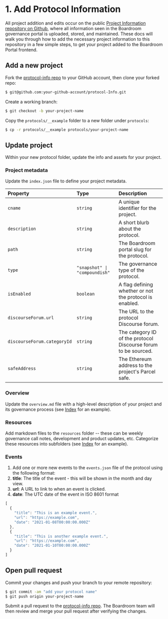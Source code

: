 # 1. Add Protocol Information

All project addition and edits occur on the public [Project Information repository on Github](https://github.com/boardroom-inc/protocol-Info), where all information seen in the Boardroom governance portal is uploaded, stored, and maintained. These docs will walk you through how to add the necessary project information to this repository in a few simple steps, to get your project added to the Boardroom Portal frontend.

## Add a new project

Fork the [protocol-info repo](https://github.com/boardroom-inc/protocol-Info) to your GitHub account, then clone your forked repo:

```bash
$ git@github.com:your-github-account/protocol-Info.git
```

Create a working branch:

```bash
$ git checkout -b your-project-name
```

Copy the `protocols/__example` folder to a new folder under `protocols`:

```bash
$ cp -r protocols/__example protocols/your-project-name
```

## Update project

Within your new protocol folder, update the info and assets for your project.

### Project metadata

Update the `index.json` file to define your project metadata.

| Property | Type | Description |
| :--- | :--- | :--- |
| `cname` | `string` | A unique identifier for the project. |
| `description` | `string` | A short blurb about the protocol. |
| `path` | `string` | The Boardroom portal slug for the protocol. |
| `type` | `"snapshot" \| "compoundish"` | The governance type of the protocol. |
| `isEnabled` | `boolean` | A flag defining whether or not the protocol is enabled. |
| `discourseForum.url` | `string` | The URL to the protocol Discourse forum. |
| `discourseForum.categoryId` | `string` | The category ID of the protocol Discourse forum to be sourced. |
| `safeAddress` | `string` | The Ethereum address to the project's Parcel safe. |

### Overview

Update the `overview.md` file with a high-level description of your project and its governance process \(see [Index](https://github.com/boardroom-inc/protocol-Info/blob/main/protocols/indexCoop/overview.md) for an example\).

### Resources

Add markdown files to the `resources` folder -- these can be weekly governance call notes, development and product updates, etc. Categorize these resources into subfolders \(see [Index](https://github.com/boardroom-inc/protocol-Info/tree/main/protocols/indexCoop/resources) for an example\).

### Events

1. Add one or more new events to the `events.json` file of the protocol using the following format:
2. **title**: The title of the event - this will be shown in the month and day view.
3. **url**: A URL to link to when an event is clicked.
4. **date**: The UTC date of the event in ISO 8601 format

```javascript
[
  {
    "title": "This is an example event.",
    "url": "https://example.com",
    "date": "2021-01-08T00:00:00.000Z"
  },
  {
    "title": "This is another example event.",
    "url": "https://example.com",
    "date": "2021-01-10T00:00:00.000Z"
  }
]
```

## Open pull request

Commit your changes and push your branch to your remote repository:

```bash
$ git commit -am "add your protocol name"
$ git push origin your-project-name
```

Submit a pull request to the [protocol-info repo](https://github.com/boardroom-inc/protocol-Info). The Boardroom team will then review and merge your pull request after verifying the changes.

